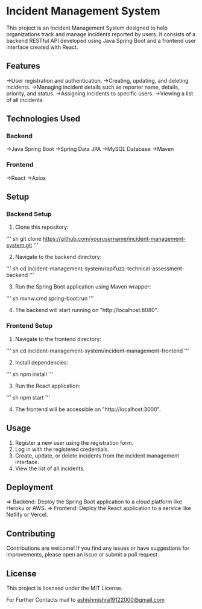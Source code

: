 # Incident Management System

This project is an Incident Management System designed to help organizations track and manage incidents reported by users. It consists of a backend RESTful API developed using Java Spring Boot and a frontend user interface created with React.

## Features

->User registration and authentication.
->Creating, updating, and deleting incidents.
->Managing incident details such as reporter name, details, priority, and status.
->Assigning incidents to specific users.
->Viewing a list of all incidents.

## Technologies Used

### Backend

->Java Spring Boot
->Spring Data JPA
->MySQL Database
->Maven



### Frontend

->React
->Axios

## Setup

### Backend Setup

1. Clone this repository:

''' sh
git clone https://github.com/yourusername/incident-management-system.git
'''

2. Navigate to the backend directory:

''' sh
cd incident-management-system/rapifuzz-technical-assessment-backend
'''

3. Run the Spring Boot application using Maven wrapper:

''' sh
mvnw.cmd spring-boot:run
'''

4. The backend will start running on "http://localhost:8080".

### Frontend Setup

1. Navigate to the frontend directory:

''' sh
cd incident-management-system/incident-management-frontend
'''

2. Install dependencies:

''' sh
npm install
'''

3. Run the React application:

''' sh
npm start
'''

4. The frontend will be accessible on "http://localhost:3000".

## Usage

1. Register a new user using the registration form.
2. Log in with the registered credentials.
3. Create, update, or delete incidents from the incident management interface.
4. View the list of all incidents.

## Deployment

=> Backend: Deploy the Spring Boot application to a cloud platform like Heroku or AWS.
=> Frontend: Deploy the React application to a service like Netlify or Vercel.

## Contributing

Contributions are welcome! If you find any issues or have suggestions for improvements, please open an issue or submit a pull request.

## License

This project is licensed under the MIT License.

For Further Contacts mail to ashishmishra19122000@gmail.com
